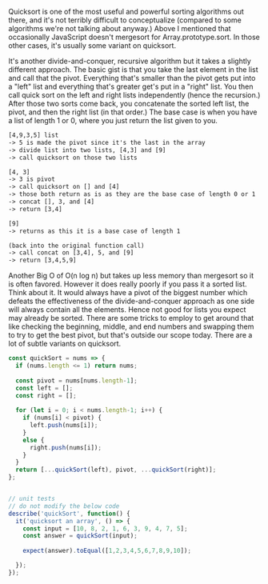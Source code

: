 Quicksort is one of the most useful and powerful sorting algorithms out there, and it's not terribly difficult to conceptualize (compared to some algorithms we're not talking about anyway.) Above I mentioned that occasionally JavaScript doesn't mergesort for Array.prototype.sort. In those other cases, it's usually some variant on quicksort.

It's another divide-and-conquer, recursive algorithm but it takes a slightly different approach. The basic gist is that you take the last element in the list and call that the pivot. Everything that's smaller than the pivot gets put into a "left" list and everything that's greater get's put in a "right" list. You then call quick sort on the left and right lists independently (hence the recursion.) After those two sorts come back, you concatenate the sorted left list, the pivot, and then the right list (in that order.) The base case is when you have a list of length 1 or 0, where you just return the list given to you.

```html
[4,9,3,5] list
-> 5 is made the pivot since it's the last in the array
-> divide list into two lists, [4,3] and [9]
-> call quicksort on those two lists

[4, 3]
-> 3 is pivot
-> call quicksort on [] and [4]
-> those both return as is as they are the base case of length 0 or 1
-> concat [], 3, and [4]
-> return [3,4]

[9]
-> returns as this it is a base case of length 1

(back into the original function call)
-> call concat on [3,4], 5, and [9]
-> return [3,4,5,9]
```

Another Big O of O(n log n) but takes up less memory than mergesort so it is often favored. However it does really poorly if you pass it a sorted list. Think about it. It would always have a pivot of the biggest number which defeats the effectiveness of the divide-and-conquer approach as one side will always contain all the elements. Hence not good for lists you expect may already be sorted. There are some tricks to employ to get around that like checking the beginning, middle, and end numbers and swapping them to try to get the best pivot, but that's outside our scope today. There are a lot of subtle variants on quicksort.

```js
const quickSort = nums => {
  if (nums.length <= 1) return nums;
  
  const pivot = nums[nums.length-1];
  const left = [];
  const right = [];
  
  for (let i = 0; i < nums.length-1; i++) {
    if (nums[i] < pivot) {
      left.push(nums[i]);
    }
    else {
      right.push(nums[i]);
    }
  }
  return [...quickSort(left), pivot, ...quickSort(right)];
};


// unit tests
// do not modify the below code
describe('quickSort', function() {
  it('quicksort an array', () => {
    const input = [10, 8, 2, 1, 6, 3, 9, 4, 7, 5];
    const answer = quickSort(input);
    
    expect(answer).toEqual([1,2,3,4,5,6,7,8,9,10]);

  });
});
